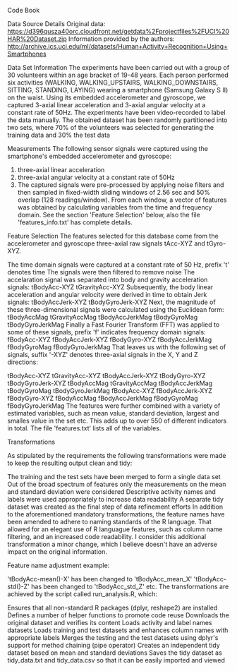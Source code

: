 Code Book


Data Source Details
Original data: https://d396qusza40orc.cloudfront.net/getdata%2Fprojectfiles%2FUCI%20HAR%20Dataset.zip
Information provided by the authors: http://archive.ics.uci.edu/ml/datasets/Human+Activity+Recognition+Using+Smartphones

Data Set Information
The experiments have been carried out with a group of 30 volunteers within an age bracket of 19-48 years. Each person performed six activities (WALKING, WALKING_UPSTAIRS, WALKING_DOWNSTAIRS, SITTING, STANDING, LAYING) wearing a smartphone (Samsung Galaxy S II) on the waist. Using its embedded accelerometer and gyroscope, we captured 3-axial linear acceleration and 3-axial angular velocity at a constant rate of 50Hz. The experiments have been video-recorded to label the data manually. The obtained dataset has been randomly partitioned into two sets, where 70% of the volunteers was selected for generating the training data and 30% the test data

Measurements
The following sensor signals were captured using the smartphone's embedded accelerometer and gyroscope:
1. three-axial linear acceleration
2. three-axial angular velocity at a constant rate of 50Hz
3. The captured signals were pre-processed by applying noise filters and then sampled in fixed-width sliding windows of 2.56 sec and 50% overlap (128 readings/window). From each window, a vector of features was obtained by calculating variables from the time and frequency domain. See the section 'Feature Selection' below, also the file 'features_info.txt' has complete details.

Feature Selection
The features selected for this database come from the accelerometer and gyroscope three-axial raw signals tAcc-XYZ and tGyro-XYZ.

The time domain signals were captured at a constant rate of 50 Hz, prefix 't' denotes time
The signals were then filtered to remove noise
The accelaration signal was separated into body and gravity acceleration signals:
tBodyAcc-XYZ
tGravityAcc-XYZ
Subsequently, the body linear acceleration and angular velocity were derived in time to obtain Jerk signals:
tBodyAccJerk-XYZ
tBodyGyroJerk-XYZ
Next, the magnitude of these three-dimensional signals were calculated using the Euclidean form:
tBodyAccMag
tGravityAccMag
tBodyAccJerkMag
tBodyGyroMag
tBodyGyroJerkMag
Finally a Fast Fourier Transform (FFT) was applied to some of these signals, prefix 'f' indicates frequency domain signals:
fBodyAcc-XYZ
fBodyAccJerk-XYZ
fBodyGyro-XYZ
fBodyAccJerkMag
fBodyGyroMag
fBodyGyroJerkMag
That leaves us with the following set of signals, suffix '-XYZ' denotes three-axial signals in the X, Y and Z directions:

tBodyAcc-XYZ
tGravityAcc-XYZ
tBodyAccJerk-XYZ
tBodyGyro-XYZ
tBodyGyroJerk-XYZ
tBodyAccMag
tGravityAccMag
tBodyAccJerkMag
tBodyGyroMag
tBodyGyroJerkMag
fBodyAcc-XYZ
fBodyAccJerk-XYZ
fBodyGyro-XYZ
fBodyAccMag
fBodyAccJerkMag
fBodyGyroMag
fBodyGyroJerkMag
The features were further combined with a variety of estimated variables, such as mean value, standard deviation, largest and smalles value in the set etc. This adds up to over 550 of different indicators in total. The file 'features.txt' lists all of the variables.

Transformations

As stipulated by the requirements the following transformations were made to keep the resulting output clean and tidy:

The training and the test sets have been merged to form a single data set
Out of the broad spectrum of features only the measurements on the mean and standard deviation were considered
Descriptive activity names and labels were used appropriately to increase data readability
A separate tidy dataset was created as the final step of data refinement efforts
In addition to the aforementioned mandatory transformations, the feature names have been amended to adhere to naming standards of the R language. That allowed for an elegant use of R languague features, such as column name filtering, and an increased code readability. I consider this additional transformation a minor change, which I believe doesn't have an adverse impact on the original information.

Feature name adjustment example:

'tBodyAcc-mean()-X' has been changed to 'tBodyAcc_mean_X'
'tBodyAcc-std()-Z' has been changed to 'tBodyAcc_std_Z'
etc.
The transformations are achieved by the script called run_analysis.R, which:

Ensures that all non-standard R packages (dplyr, reshape2) are installed
Defines a number of helper functions to promote code reuse
Downloads the original dataset and verifies its content
Loads activity and label names datasets
Loads training and test datasets and enhances column names with appropriate labels
Merges the testing and the test datasets using dplyr's support for method chaining (pipe operator)
Creates an independent tidy dataset based on mean and standard deviations
Saves the tidy dataset as tidy_data.txt and tidy_data.csv so that it can be easily imported and viewed
